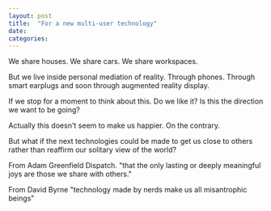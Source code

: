 ```yaml
---
layout: post
title:  "For a new multi-user technology"
date:   
categories:
---
```


We share houses. We share cars. We share workspaces.

But we live inside personal mediation of reality. Through phones. Through smart earplugs and soon through augmented reality display.

If we stop for a moment to think about this. Do we like it? Is this the direction we want to be going?



Actually this doesn't seem to make us happier. On the contrary.

But what if the next technologies could be made to get us close to others rather than reaffirm our solitary view of the world?


From Adam Greenfield Dispatch.
"that the only lasting or deeply meaningful joys are those we share with others."


From David Byrne
"technology made by nerds make us all misantrophic beings"
